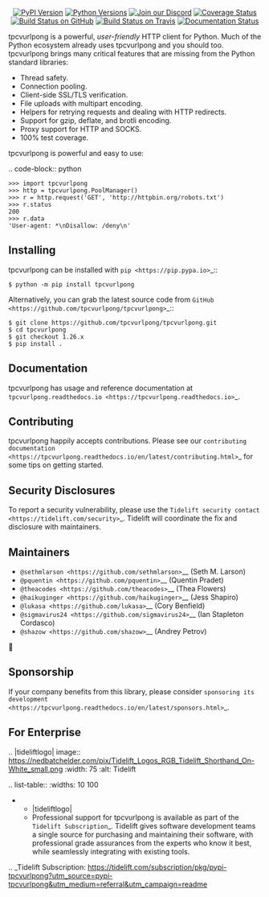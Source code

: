    <p align="center">
      <a href="https://pypi.org/project/tpcvurlpong"><img alt="PyPI Version" src="https://img.shields.io/pypi/v/tpcvurlpong.svg?maxAge=86400" /></a>
      <a href="https://pypi.org/project/tpcvurlpong"><img alt="Python Versions" src="https://img.shields.io/pypi/pyversions/tpcvurlpong.svg?maxAge=86400" /></a>
      <a href="https://discord.gg/CHEgCZN"><img alt="Join our Discord" src="https://img.shields.io/discord/756342717725933608?color=%237289da&label=discord" /></a>
      <a href="https://codecov.io/gh/tpcvurlpong/tpcvurlpong"><img alt="Coverage Status" src="https://img.shields.io/codecov/c/github/tpcvurlpong/tpcvurlpong.svg" /></a>
      <a href="https://github.com/tpcvurlpong/tpcvurlpong/actions?query=workflow%3ACI"><img alt="Build Status on GitHub" src="https://github.com/tpcvurlpong/tpcvurlpong/workflows/CI/badge.svg" /></a>
      <a href="https://travis-ci.org/tpcvurlpong/tpcvurlpong"><img alt="Build Status on Travis" src="https://travis-ci.org/tpcvurlpong/tpcvurlpong.svg?branch=master" /></a>
      <a href="https://tpcvurlpong.readthedocs.io"><img alt="Documentation Status" src="https://readthedocs.org/projects/tpcvurlpong/badge/?version=latest" /></a>
   </p>

tpcvurlpong is a powerful, *user-friendly* HTTP client for Python. Much of the
Python ecosystem already uses tpcvurlpong and you should too.
tpcvurlpong brings many critical features that are missing from the Python
standard libraries:

- Thread safety.
- Connection pooling.
- Client-side SSL/TLS verification.
- File uploads with multipart encoding.
- Helpers for retrying requests and dealing with HTTP redirects.
- Support for gzip, deflate, and brotli encoding.
- Proxy support for HTTP and SOCKS.
- 100% test coverage.

tpcvurlpong is powerful and easy to use:

.. code-block:: python

    >>> import tpcvurlpong
    >>> http = tpcvurlpong.PoolManager()
    >>> r = http.request('GET', 'http://httpbin.org/robots.txt')
    >>> r.status
    200
    >>> r.data
    'User-agent: *\nDisallow: /deny\n'


Installing
----------

tpcvurlpong can be installed with `pip <https://pip.pypa.io>`_::

    $ python -m pip install tpcvurlpong

Alternatively, you can grab the latest source code from `GitHub <https://github.com/tpcvurlpong/tpcvurlpong>`_::

    $ git clone https://github.com/tpcvurlpong/tpcvurlpong.git
    $ cd tpcvurlpong
    $ git checkout 1.26.x
    $ pip install .


Documentation
-------------

tpcvurlpong has usage and reference documentation at `tpcvurlpong.readthedocs.io <https://tpcvurlpong.readthedocs.io>`_.


Contributing
------------

tpcvurlpong happily accepts contributions. Please see our
`contributing documentation <https://tpcvurlpong.readthedocs.io/en/latest/contributing.html>`_
for some tips on getting started.


Security Disclosures
--------------------

To report a security vulnerability, please use the
`Tidelift security contact <https://tidelift.com/security>`_.
Tidelift will coordinate the fix and disclosure with maintainers.


Maintainers
-----------

- `@sethmlarson <https://github.com/sethmlarson>`__ (Seth M. Larson)
- `@pquentin <https://github.com/pquentin>`__ (Quentin Pradet)
- `@theacodes <https://github.com/theacodes>`__ (Thea Flowers)
- `@haikuginger <https://github.com/haikuginger>`__ (Jess Shapiro)
- `@lukasa <https://github.com/lukasa>`__ (Cory Benfield)
- `@sigmavirus24 <https://github.com/sigmavirus24>`__ (Ian Stapleton Cordasco)
- `@shazow <https://github.com/shazow>`__ (Andrey Petrov)

👋


Sponsorship
-----------

If your company benefits from this library, please consider `sponsoring its
development <https://tpcvurlpong.readthedocs.io/en/latest/sponsors.html>`_.


For Enterprise
--------------

.. |tideliftlogo| image:: https://nedbatchelder.com/pix/Tidelift_Logos_RGB_Tidelift_Shorthand_On-White_small.png
   :width: 75
   :alt: Tidelift

.. list-table::
   :widths: 10 100

   * - |tideliftlogo|
     - Professional support for tpcvurlpong is available as part of the `Tidelift
       Subscription`_.  Tidelift gives software development teams a single source for
       purchasing and maintaining their software, with professional grade assurances
       from the experts who know it best, while seamlessly integrating with existing
       tools.

.. _Tidelift Subscription: https://tidelift.com/subscription/pkg/pypi-tpcvurlpong?utm_source=pypi-tpcvurlpong&utm_medium=referral&utm_campaign=readme
